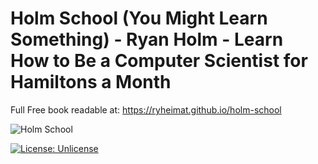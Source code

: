 # Holm School (You Might Learn Something) - Ryan Holm - Learn How to Be a Computer Scientist for Hamiltons a Month

Full Free book readable at: https://ryheimat.github.io/holm-school

![Holm School](https://raw.githubusercontent.com/ryheimat/holm-school/master/small_banner.png)

[![License: Unlicense](https://img.shields.io/badge/license-Unlicense-blue.svg)](http://unlicense.org/)

